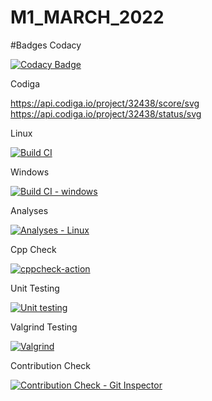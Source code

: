 # M1_MARCH_2022
#Badges
Codacy

[![Codacy Badge](https://app.codacy.com/project/badge/Grade/190b6321a516411c8a4cd108bdeb2130)](https://www.codacy.com/gh/VIJAYAVARSHINI/M1_DATE_DAY/dashboard?utm_source=github.com&amp;utm_medium=referral&amp;utm_content=VIJAYAVARSHINI/M1_DATE_DAY&amp;utm_campaign=Badge_Grade)

Codiga

https://api.codiga.io/project/32438/score/svg
https://api.codiga.io/project/32438/status/svg

Linux

[![Build CI](https://github.com/VIJAYAVARSHINI/M1_MARCH_2022/actions/workflows/c-cpp.yml/badge.svg)](https://github.com/VIJAYAVARSHINI/M1_MARCH_2022/actions/workflows/c-cpp.yml)

Windows

[![Build CI - windows](https://github.com/VIJAYAVARSHINI/M1_MARCH_2022/actions/workflows/c-develop.yml/badge.svg)](https://github.com/VIJAYAVARSHINI/M1_MARCH_2022/actions/workflows/c-develop.yml)

Analyses

[![Analyses - Linux](https://github.com/VIJAYAVARSHINI/M1_DATE_DAY/actions/workflows/analyses.yml/badge.svg)](https://github.com/VIJAYAVARSHINI/M1_DATE_DAY/actions/workflows/analyses.yml)

Cpp Check

[![cppcheck-action](https://github.com/VIJAYAVARSHINI/M1_DATE_DAY/actions/workflows/cppchk.yml/badge.svg)](https://github.com/VIJAYAVARSHINI/M1_DATE_DAY/actions/workflows/cppchk.yml)

Unit Testing

[![Unit testing](https://github.com/VIJAYAVARSHINI/M1_DATE_DAY/actions/workflows/unit_test.yml/badge.svg)](https://github.com/VIJAYAVARSHINI/M1_DATE_DAY/actions/workflows/unit_test.yml)

Valgrind Testing

[![Valgrind](https://github.com/VIJAYAVARSHINI/M1_DATE_DAY/actions/workflows/valgrind.yml/badge.svg)](https://github.com/VIJAYAVARSHINI/M1_DATE_DAY/actions/workflows/valgrind.yml)

Contribution Check

[![Contribution Check - Git Inspector](https://github.com/VIJAYAVARSHINI/M1_DATE_DAY/actions/workflows/contribute.yml/badge.svg)](https://github.com/VIJAYAVARSHINI/M1_DATE_DAY/actions/workflows/contribute.yml)
